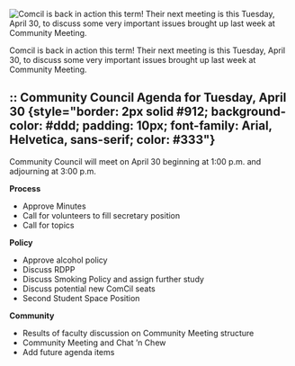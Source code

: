 ![Comcil is back in action this term! Their next meeting is this
Tuesday, April 30, to discuss some very important issues brought up last
week at Community
Meeting.](https://origin.ih.constantcontact.com/fs119/1101808979937/img/585.jpg)

Comcil is back in action this term! Their next meeting is this Tuesday,
April 30, to discuss some very important issues brought up last week at
Community Meeting.

## :: Community Council Agenda for Tuesday, April 30 {style="border: 2px solid #912; background-color: #ddd; padding: 10px; font-family: Arial, Helvetica, sans-serif; color: #333"}

Community Council will meet on April 30 beginning at 1:00 p.m. and adjourning at 3:00 p.m.

**Process**

-   Approve Minutes
-   Call for volunteers to fill secretary position
-   Call for topics

**Policy**

-   Approve alcohol policy
-   Discuss RDPP
-   Discuss Smoking Policy and assign further study
-   Discuss potential new ComCil seats
-   Second Student Space Position

**Community**

-   Results of faculty discussion on Community Meeting structure
-   Community Meeting and Chat ’n Chew
-   Add future agenda items
